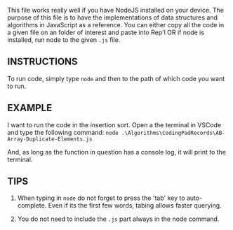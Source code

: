 This file works really well if you have NodeJS installed on your device. The purpose of this file is to have
the implementations of data structures and algorithms in JavaScript as a reference. You can either copy all the code in
a given file on an folder of interest and paste into Rep'l OR if node is installed, run node to the given `.js` file.

## INSTRUCTIONS
To run code, simply type `node` and then to the path of which code you want to run.

## EXAMPLE
I want to run the code in the insertion sort. Open a the terminal in VSCode and type the following command:
`node .\Algorithms\CodingPadRecords\AB-Array-Duplicate-Elements.js`

And, as long as the function in question has a console log, it will print to the terminal.

## TIPS
1. When typing in `node` do not forget to press the 'tab' key to auto-complete. Even if its the
first few words, tabing allows faster querying.

2. You do not need to include the `.js` part always in the node command.